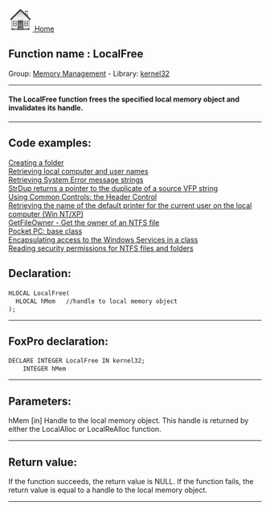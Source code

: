 [<img src="../../images/home.png"> Home ](https://github.com/VFPX/Win32API)  

## Function name : LocalFree
Group: [Memory Management](../../functions_group.md#Memory_Management)  -  Library: [kernel32](../../libraries.md#kernel32)  
***  


#### The LocalFree function frees the specified local memory object and invalidates its handle.
***  


## Code examples:
[Creating a folder](../../samples/sample_001.md)  
[Retrieving local computer and user names](../../samples/sample_041.md)  
[Retrieving System Error message strings](../../samples/sample_056.md)  
[StrDup returns a pointer to the duplicate of a source VFP string](../../samples/sample_181.md)  
[Using Common Controls: the Header Control](../../samples/sample_298.md)  
[Retrieving the name of the default printer for the current user on the local computer (Win NT/XP)](../../samples/sample_360.md)  
[GetFileOwner - Get the owner of an NTFS file](../../samples/sample_433.md)  
[Pocket PC: base class](../../samples/sample_440.md)  
[Encapsulating access to the Windows Services in a class](../../samples/sample_476.md)  
[Reading security permissions for NTFS files and folders](../../samples/sample_516.md)  

## Declaration:
```foxpro  
HLOCAL LocalFree(
  HLOCAL hMem   //handle to local memory object
);  
```  
***  


## FoxPro declaration:
```foxpro  
DECLARE INTEGER LocalFree IN kernel32;
	INTEGER hMem  
```  
***  


## Parameters:
hMem 
[in] Handle to the local memory object. This handle is returned by either the LocalAlloc or LocalReAlloc function.   
***  


## Return value:
If the function succeeds, the return value is NULL. If the function fails, the return value is equal to a handle to the local memory object.   
***  

